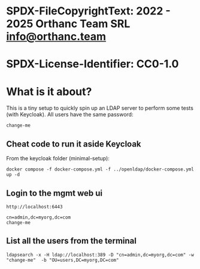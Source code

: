 # SPDX-FileCopyrightText: 2022 - 2025 Orthanc Team SRL <info@orthanc.team>
#
# SPDX-License-Identifier: CC0-1.0
# What is it about?

This is a tiny setup to quickly spin up an LDAP server to perform some tests (with Keycloak).
All users have the same password:
```
change-me
```

## Cheat code to run it aside Keycloak

From the keycloak folder (minimal-setup):
```
docker compose -f docker-compose.yml -f ../openldap/docker-compose.yml up -d
```

## Login to the mgmt web ui
```
http://localhost:6443

cn=admin,dc=myorg,dc=com
change-me
```

## List all the users from the terminal
``` 
ldapsearch -x -H ldap://localhost:389 -D "cn=admin,dc=myorg,dc=com" -w "change-me"  -b "OU=users,DC=myorg,DC=com"
```